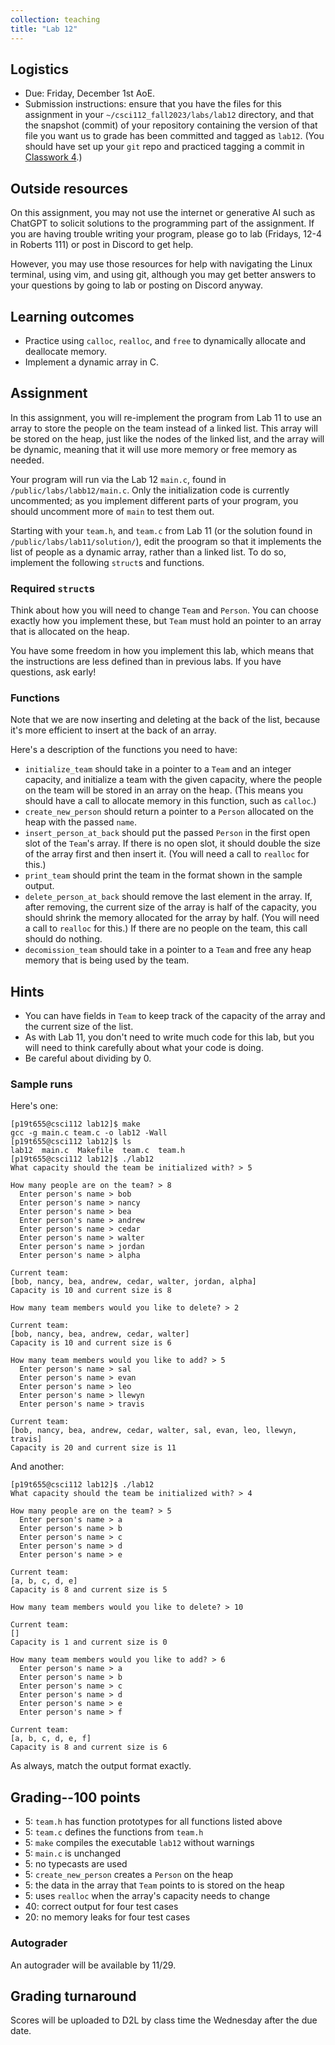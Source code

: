 ```yaml
---
collection: teaching
title: "Lab 12"
---
```


## Logistics
* Due: Friday, December 1st AoE.
* Submission instructions: ensure that you have the files for this assignment in your `~/csci112_fall2023/labs/lab12`
	directory, and that the snapshot (commit) of your repository containing the version of that file you want us to grade has been committed and
	tagged as `lab12`. (You should have set up your `git` repo and practiced tagging a commit in [Classwork 4](https://lgw2.github.io/teaching/csci112-fall-2023/classwork/classwork4/).)

## Outside resources

On this assignment, you may not use the internet or generative AI such as
ChatGPT to solicit solutions to the programming part of the assignment. If you
are having trouble writing your program, please go to lab (Fridays, 12-4 in
Roberts 111) or post in Discord to
get help.

However, you may use those resources for help with navigating the Linux
terminal, using vim, and using git, although you may get better answers to your
questions by going to lab or posting on Discord anyway.

## Learning outcomes
* Practice using `calloc`, `realloc`, and `free` to dynamically allocate and deallocate
	memory.
* Implement a dynamic array in C.

## Assignment

In this assignment, you will re-implement the program from Lab 11 to use an
array to store the people on the team instead of a linked list. This array will
be stored on the heap, just like the nodes of the linked list, and the array
will be dynamic, meaning that it will use more memory or free memory as needed.

Your program will run via the Lab 12 `main.c`, found in
`/public/labs/labb12/main.c`. Only the initialization code is currently
uncommented; as you implement different parts of your program, you should
uncomment more of `main` to test them out.

Starting with your `team.h`, and `team.c` from Lab 11 (or the
solution found in  `/public/labs/lab11/solution/`),
edit the proogram so that it implements the list of people as a dynamic
array, rather than a linked list. To do so, implement the following `struct`s
and functions.

### Required `struct`s

Think about how you will need to change `Team` and `Person`. You can
choose exactly how you implement these, but `Team` must hold an pointer to an
array that is allocated on the heap.

You have some freedom in how you implement this lab, which means that the
instructions are less defined than in previous labs. If you have questions, ask
early!

### Functions

Note that we are now inserting and deleting at the back of the list, because it's more
efficient to insert at the back of an array.

Here's a description of the functions you need to have:
* `initialize_team` should take in a pointer to a `Team` and an integer capacity, and
    initialize a team with the given capacity, where the people on the team
    will be stored in an array on the heap. (This means you should have a call to allocate
    memory in this function, such as `calloc`.)
* `create_new_person` should return a pointer to a `Person` allocated on the
	heap with the passed `name`.
* `insert_person_at_back` should put the passed `Person` in the first open slot
    of the `Team`'s array. If there is no open slot, it should double the size
    of the array first and then insert it. (You will need a call to `realloc` for this.)
* `print_team` should print the team in the format shown in the sample output.
* `delete_person_at_back` should remove the last element in the array. If, after
    removing, the current size of the array is half of the capacity, you should
    shrink the memory allocated for the array by half. (You will need a call to
    `realloc` for this.) If there are no people on the team, this call should
    do nothing.
* `decomission_team` should take in a pointer to a `Team` and free any heap memory that is being used by the team.

## Hints

* You can have fields in `Team` to keep track of the capacity of the array and the current
    size of the list.
* As with Lab 11, you don't need to write much code for this lab, but you will
    need to think carefully about what your code is doing.
* Be careful about dividing by 0.

### Sample runs

Here's one:

```
[p19t655@csci112 lab12]$ make
gcc -g main.c team.c -o lab12 -Wall
[p19t655@csci112 lab12]$ ls
lab12  main.c  Makefile  team.c  team.h
[p19t655@csci112 lab12]$ ./lab12
What capacity should the team be initialized with? > 5

How many people are on the team? > 8
  Enter person's name > bob
  Enter person's name > nancy
  Enter person's name > bea
  Enter person's name > andrew
  Enter person's name > cedar
  Enter person's name > walter
  Enter person's name > jordan
  Enter person's name > alpha

Current team:
[bob, nancy, bea, andrew, cedar, walter, jordan, alpha]
Capacity is 10 and current size is 8

How many team members would you like to delete? > 2

Current team:
[bob, nancy, bea, andrew, cedar, walter]
Capacity is 10 and current size is 6

How many team members would you like to add? > 5
  Enter person's name > sal
  Enter person's name > evan
  Enter person's name > leo
  Enter person's name > llewyn
  Enter person's name > travis

Current team:
[bob, nancy, bea, andrew, cedar, walter, sal, evan, leo, llewyn, travis]
Capacity is 20 and current size is 11

```

And another:

```
[p19t655@csci112 lab12]$ ./lab12
What capacity should the team be initialized with? > 4

How many people are on the team? > 5
  Enter person's name > a
  Enter person's name > b
  Enter person's name > c
  Enter person's name > d
  Enter person's name > e

Current team:
[a, b, c, d, e]
Capacity is 8 and current size is 5

How many team members would you like to delete? > 10

Current team:
[]
Capacity is 1 and current size is 0

How many team members would you like to add? > 6
  Enter person's name > a
  Enter person's name > b
  Enter person's name > c
  Enter person's name > d
  Enter person's name > e
  Enter person's name > f

Current team:
[a, b, c, d, e, f]
Capacity is 8 and current size is 6

```

As always, match the output format exactly.

## Grading--100 points

* 5: `team.h` has function prototypes for all functions listed above
* 5: `team.c` defines the functions from `team.h`
* 5: `make` compiles the executable `lab12` without warnings
* 5: `main.c` is unchanged
* 5: no typecasts are used
* 5: `create_new_person` creates a `Person` on the heap
* 5: the data in the array that `Team` points to is stored on the heap
* 5: uses `realloc` when the array's capacity needs to change
* 40: correct output for four test cases
* 20: no memory leaks for four test cases

### Autograder

An autograder will be available by 11/29.

## Grading turnaround
Scores will be uploaded to D2L by class time the Wednesday after the due date.
